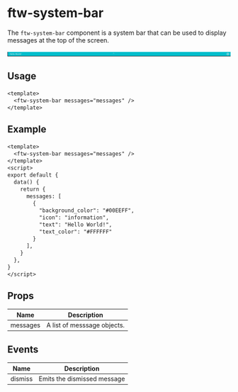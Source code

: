 # ftw-system-bar

The `ftw-system-bar` component is a system bar that can be used to display messages at the top of the screen.

![System Bar](./images/system-bar.png)

## Usage

```vue
<template>
  <ftw-system-bar messages="messages" />
</template>
```

## Example

```vue
<template>
  <ftw-system-bar messages="messages" />
</template>
<script>
export default {
  data() {
    return {
      messages: [
        {
          "background_color": "#00EEFF",
          "icon": "information",
          "text": "Hello World!",
          "text_color": "#FFFFFF"
        }
      ],
    }
  },
}
</script>
```

## Props

| Name      | Description                 |
|-----------|-----------------------------|
| messages  | A list of messsage objects. |

## Events

| Name    | Description                 |
|---------|-----------------------------|
| dismiss | Emits the dismissed message |
